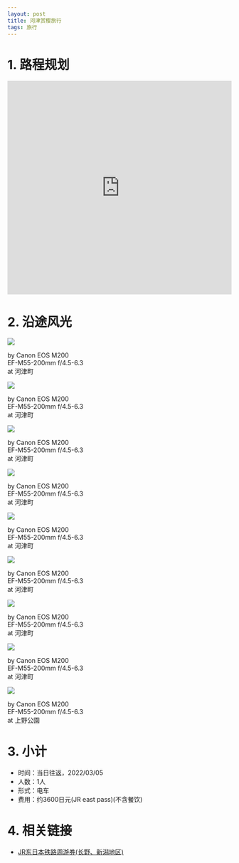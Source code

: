 ```yaml
---
layout: post
title: 河津赏樱旅行
tags: 旅行
---
```


# 1. 路程规划

<iframe src="https://www.google.com/maps/embed?pb=!1m18!1m12!1m3!1d104866.26745885951!2d138.8807227033843!3d34.77899144489431!2m3!1f0!2f0!3f0!3m2!1i1024!2i768!4f13.1!3m3!1m2!1s0x6019e41a83f74d67%3A0x9abc1a3ecf59e4b3!2z6Z2Z5YaI5Y6_6LS66IyC6YOh5rKz5rSl55S6!5e0!3m2!1szh-CN!2sjp!4v1646483487708!5m2!1szh-CN!2sjp" width="100%" height="480" style="border:0;" loading="lazy"></iframe>

# 2. 沿途风光

<div class="gallery">
    <div class="item">
        <img src="/assets/src/a-travel-at-kawazu/pic1.jpeg">
        <p>by Canon EOS M200<br>EF-M55-200mm f/4.5-6.3<br>at 河津町</p>
    </div>
    <div class="item">
        <img src="/assets/src/a-travel-at-kawazu/pic2.jpeg">
        <p>by Canon EOS M200<br>EF-M55-200mm f/4.5-6.3<br>at 河津町</p>
    </div>
    <div class="item">
        <img src="/assets/src/a-travel-at-kawazu/pic3.jpeg">
        <p>by Canon EOS M200<br>EF-M55-200mm f/4.5-6.3<br>at 河津町</p>
    </div>
    <div class="item">
        <img src="/assets/src/a-travel-at-kawazu/pic4.jpeg">
        <p>by Canon EOS M200<br>EF-M55-200mm f/4.5-6.3<br>at 河津町</p>
    </div>
    <div class="item">
        <img src="/assets/src/a-travel-at-kawazu/pic5.jpeg">
        <p>by Canon EOS M200<br>EF-M55-200mm f/4.5-6.3<br>at 河津町</p>
    </div>
    <div class="item">
        <img src="/assets/src/a-travel-at-kawazu/pic6.jpeg">
        <p>by Canon EOS M200<br>EF-M55-200mm f/4.5-6.3<br>at 河津町</p>
    </div>
    <div class="item">
        <img src="/assets/src/a-travel-at-kawazu/pic7.jpeg">
        <p>by Canon EOS M200<br>EF-M55-200mm f/4.5-6.3<br>at 河津町</p>
    </div>
    <div class="item">
        <img src="/assets/src/a-travel-at-kawazu/pic8.jpeg">
        <p>by Canon EOS M200<br>EF-M55-200mm f/4.5-6.3<br>at 河津町</p>
    </div>
    <div class="item">
        <img src="/assets/src/a-travel-at-kawazu/pic9.jpeg">
        <p>by Canon EOS M200<br>EF-M55-200mm f/4.5-6.3<br>at 上野公園</p>
    </div>
</div>

# 3. 小计

- 时间：当日往返，2022/03/05
- 人数：1人
- 形式：电车
- 费用：约3600日元(JR east pass)(不含餐饮)

# 4. 相关链接

- [JR东日本铁路周游券(长野、新潟地区)](https://www.jreast.co.jp/multi/zh-CHS/pass/eastpass_n.html)
